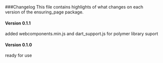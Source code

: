 ###Changelog
This file contains highlights of what changes on each version of the ensuring_page package.

#### Version 0.1.1
added webcomponents.min.js and dart_support.js for polymer library suport

#### Version 0.1.0
ready for use